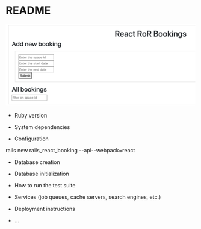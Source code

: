 # README

![screen-1](screenshots/screen-1.png "Screen 1")

* Ruby version

* System dependencies

* Configuration

rails new  rails_react_booking  --api--webpack=react


* Database creation

* Database initialization

* How to run the test suite

* Services (job queues, cache servers, search engines, etc.)

* Deployment instructions

* ...
